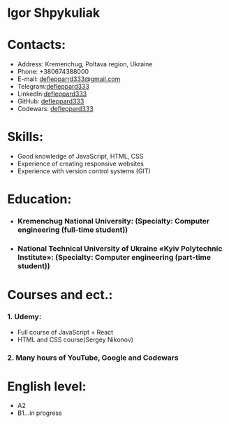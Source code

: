 # Igor Shpykuliak

# Contacts:
  - Address: Kremenchug, Poltava region, Ukraine
  - Phone: +380674388000
  - E-mail: deflepparrd333@gmail.com
  - Telegram:[defleppard333](https://t.me/defleppard333 "Telegram")
  - LinkedIn:[defleppard333](https://linkedin.com/in/deflepparrd333 "LinkedIn")
  - GitHub: [defleppard333](https://github.com/DefLeppard333 "GitHub")
  - Codewars: [defleppard333](https://www.codewars.com/users/defleppard "Codewars")
  
# Skills:
  -	Good knowledge of JavaScript, HTML, CSS
  -	Experience of creating responsive websites
  -	Experience with version control systems (GIT)

# Education:
  - ### Kremenchug National University: (Specialty: Computer engineering (full-time student))
  - ### National Technical University of  Ukraine «Kyiv Polytechnic Institute»: (Specialty: Computer engineering (part-time student))

# Courses and ect.:
### 1. Udemy:
 - Full course of JavaScript + React
 - HTML and CSS course(Sergey Nikonov)
### 2. Many hours of YouTube, Google and Codewars
# English level:
  - A2
  - B1...in progress
